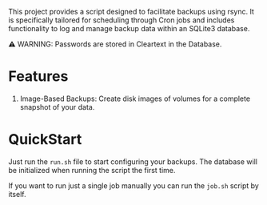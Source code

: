 This project provides a script designed to facilitate backups using rsync. 
It is specifically tailored for scheduling through Cron jobs and includes functionality to log and manage backup data within an SQLite3 database.

⚠️ WARNING: Passwords are stored in Cleartext in the Database.

# Features
1. Image-Based Backups: Create disk images of volumes for a complete snapshot of your data.

# QuickStart

Just run the `run.sh` file to start configuring your backups.
The database will be initialized when running the script the first time.

If you want to run just a single job manually you can run the `job.sh` script by itself.

